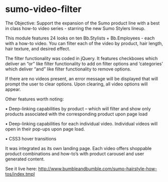 # sumo-video-filter
The Objective: Support the expansion of the Sumo product line with a best in class how-to video series - starring the new Sumo Stylers lineup.

This module features 24 looks on ten Bb.Stylists + Bb.Employees - each with a how-to video. You can filter each of the video by product, hair length, hair texture, and desired effect.

The filter functionality was coded in jQuery. It features checkboxes which deliver an “or” like filter functionality to add on filter options and ‘categories’ which deliver “and” like filter functionality to remove options.

If there are no videos present, an error message will be displayed that will prompt the user to clear options. Upon clearing, all video options will appear.

Other features worth noting:

•	Deep-linking capabilities by product – which will filter and show only products associated with the corresponding product upon page load

•	Deep-linking capabilities for each individual video. Individual videos will open in their pop-ups upon page load.

•	CSS3 hover transitions

It was integrated as its own landing page. Each video offers shoppable product combinations and how-to’s  with product carousel and user generated content.

See it live here: http://www.bumbleandbumble.com/sumo-hairstyle-how-tos/index.tmpl
